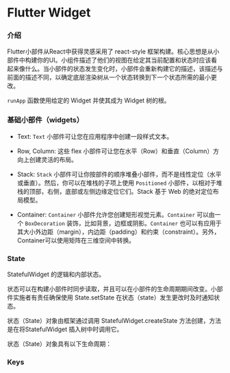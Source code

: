 # Flutter Widget 

### 介绍

Flutter小部件从React中获得灵感采用了 react-style 框架构建。核心思想是从小部件中构建你的UI。小组件描述了他们的视图在给定其当前配置和状态时应该看起来像什么。当小部件的状态发生变化时，小部件会重新构建它的描述，该描述与前面的描述不同，以确定底层渲染树从一个状态转换到下一个状态所需的最小更改。

`runApp` 函数使用给定的 Widget 并使其成为 Widget 树的根。

### 基础小部件（widgets）

* Text: `Text` 小部件可让您在应用程序中创建一段样式文本。
* Row, Column: 这些 flex 小部件可让您在水平（Row）和垂直（Column）方向上创建灵活的布局。

* Stack: `Stack` 小部件可让你按部件的顺序堆叠小部件，而不是线性定位（水平或垂直）。然后，你可以在堆栈的子项上使用 `Positioned` 小部件，以相对于堆栈的顶部，右侧，底部或左侧边缘定位它们。Stack 基于 Web 的绝对定位布局模型。

* Container:  `Container` 小部件允许您创建矩形视觉元素。`Container` 可以由一个 `BoxDecoration` 装饰，比如背景，边框或阴影。`Container` 也可以有应用于其大小外边距（margin），内边距（padding）和约束（constraint）。另外，Container可以使用矩阵在三维空间中转换。

### State

StatefulWidget 的逻辑和内部状态。

状态可以在构建小部件时同步读取，并且可以在小部件的生命周期期间改变。小部件实施者有责任确保使用 State.setState 在状态（state）发生更改时及时通知状态。

状态（State）对象由框架通过调用 StatefulWidget.createState 方法创建，方法是在将StatefulWidget 插入树中时调用它。

状态（State）对象具有以下生命周期：  


### Keys

###  

  




